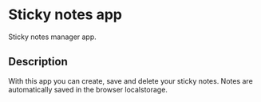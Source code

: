 # Sticky notes app

Sticky notes manager app. 

## Description 

With this app you can create, save and delete your sticky notes.
Notes are automatically saved in the browser localstorage.




